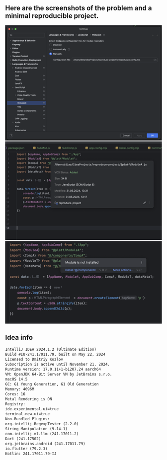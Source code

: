 ## Here are the screenshots of the problem and a minimal reproducible project.

![settings.png](screenshots/settings.png)
![settings.png](screenshots/ok.png)
![settings.png](screenshots/fail.png)

## Idea info
```text
IntelliJ IDEA 2024.1.2 (Ultimate Edition)
Build #IU-241.17011.79, built on May 22, 2024
Licensed to Dmitriy Kozlov
Subscription is active until November 21, 2024.
Runtime version: 17.0.11+1-b1207.24 aarch64
VM: OpenJDK 64-Bit Server VM by JetBrains s.r.o.
macOS 14.5
GC: G1 Young Generation, G1 Old Generation
Memory: 4096M
Cores: 16
Metal Rendering is ON
Registry:
ide.experimental.ui=true
terminal.new.ui=true
Non-Bundled Plugins:
org.intellij.RegexpTester (2.2.0)
String Manipulation (9.14.1)
com.intellij.ml.llm (241.17011.2)
Dart (241.17502)
org.jetbrains.android (241.17011.79)
io.flutter (79.2.3)
Kotlin: 241.17011.79-IJ
```
